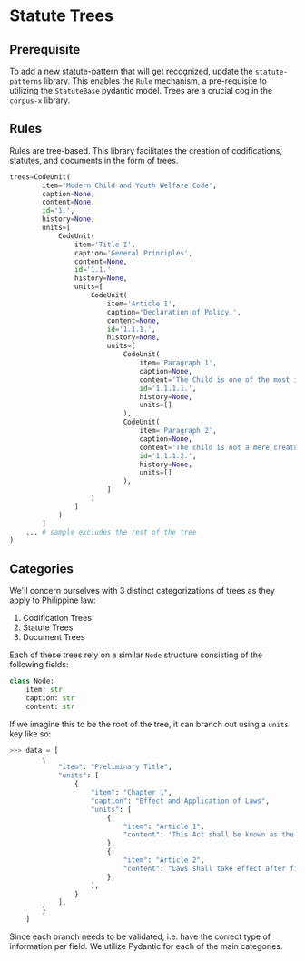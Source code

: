 # Statute Trees

## Prerequisite

To add a new statute-pattern that will get recognized, update the `statute-patterns` library. This enables the `Rule` mechanism, a pre-requisite to utilizing the `StatuteBase` pydantic model. Trees are a crucial cog in the `corpus-x` library.

## Rules

Rules are tree-based. This library facilitates the creation of codifications, statutes, and documents in the form of trees.

```python
trees=CodeUnit(
        item='Modern Child and Youth Welfare Code',
        caption=None,
        content=None,
        id='1.',
        history=None,
        units=[
            CodeUnit(
                item='Title I',
                caption='General Principles',
                content=None,
                id='1.1.',
                history=None,
                units=[
                    CodeUnit(
                        item='Article 1',
                        caption='Declaration of Policy.',
                        content=None,
                        id='1.1.1.',
                        history=None,
                        units=[
                            CodeUnit(
                                item='Paragraph 1',
                                caption=None,
                                content='The Child is one of the most important assets of the nation. Every effort should be exerted to promote his welfare and enhance his opportunities for a useful and happy life.',
                                id='1.1.1.1.',
                                history=None,
                                units=[]
                            ),
                            CodeUnit(
                                item='Paragraph 2',
                                caption=None,
                                content='The child is not a mere creature of the State. Hence, his individual traits and aptitudes should be cultivated to the utmost insofar as they do not conflict with the general welfare.',
                                id='1.1.1.2.',
                                history=None,
                                units=[]
                            ),
                        ]
                    )
                ]
            )
        ]
    ... # sample excludes the rest of the tree
)
```

## Categories

We'll concern ourselves with 3 distinct categorizations of trees as they apply to Philippine law:

1. Codification Trees
2. Statute Trees
3. Document Trees

Each of these trees rely on a similar `Node` structure consisting of the following fields:

```python
class Node:
    item: str
    caption: str
    content: str
```

If we imagine this to be the root of the tree, it can branch out using a `units` key like so:

```python
>>> data = [
        {
            "item": "Preliminary Title",
            "units": [
                {
                    "item": "Chapter 1",
                    "caption": "Effect and Application of Laws",
                    "units": [
                        {
                            "item": "Article 1",
                            "content": 'This Act shall be known as the "Civil Code of the Philippines." (n)\n',
                        },
                        {
                            "item": "Article 2",
                            "content": "Laws shall take effect after fifteen days following the completion of their publication either in the Official Gazette or in a newspaper of general circulation in the Philippines, unless it is otherwise provided. (1a)\n",
                        },
                    ],
                }
            ],
        }
    ]
```

Since each branch needs to be validated, i.e. have the correct type of information per field. We utilize Pydantic for each of the main categories.
